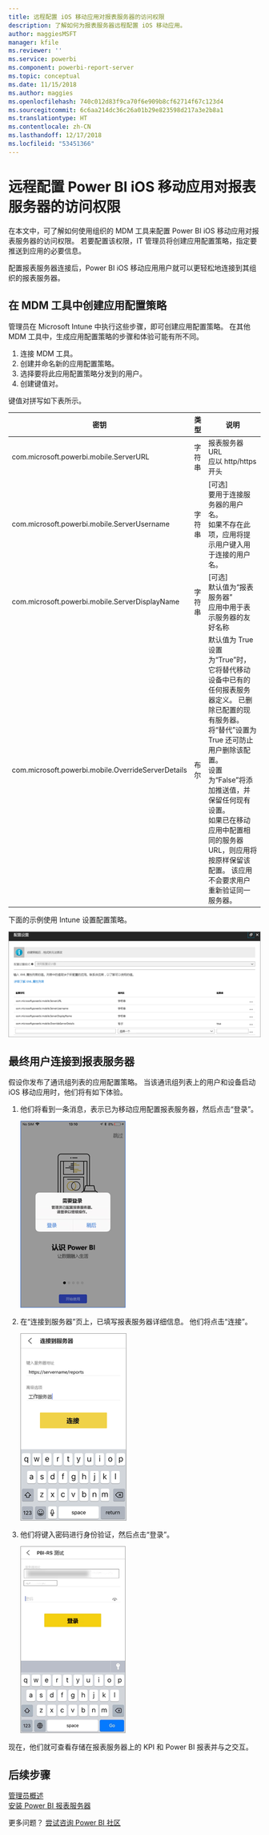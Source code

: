 ```yaml
---
title: 远程配置 iOS 移动应用对报表服务器的访问权限
description: 了解如何为报表服务器远程配置 iOS 移动应用。
author: maggiesMSFT
manager: kfile
ms.reviewer: ''
ms.service: powerbi
ms.component: powerbi-report-server
ms.topic: conceptual
ms.date: 11/15/2018
ms.author: maggies
ms.openlocfilehash: 740c012d83f9ca70f6e909b8cf62714f67c123d4
ms.sourcegitcommit: 6c6aa214dc36c26a01b29e823598d217a3e2b8a1
ms.translationtype: HT
ms.contentlocale: zh-CN
ms.lasthandoff: 12/17/2018
ms.locfileid: "53451366"
---
```

# <a name="configure-power-bi-ios-mobile-app-access-to-a-report-server-remotely"></a>远程配置 Power BI iOS 移动应用对报表服务器的访问权限

在本文中，可了解如何使用组织的 MDM 工具来配置 Power BI iOS 移动应用对报表服务器的访问权限。 若要配置该权限，IT 管理员将创建应用配置策略，指定要推送到应用的必要信息。 

 配置报表服务器连接后，Power BI iOS 移动应用用户就可以更轻松地连接到其组织的报表服务器。 

## <a name="create-the-app-configuration-policy-in-mdm-tool"></a>在 MDM 工具中创建应用配置策略 

管理员在 Microsoft Intune 中执行这些步骤，即可创建应用配置策略。 在其他 MDM 工具中，生成应用配置策略的步骤和体验可能有所不同。 

1. 连接 MDM 工具。 
2. 创建并命名新的应用配置策略。 
3. 选择要将此应用配置策略分发到的用户。 
4. 创建键值对。 

键值对拼写如下表所示。

|密钥  |类型  |说明  |
|---------|---------|---------|
| com.microsoft.powerbi.mobile.ServerURL | 字符串 | 报表服务器 URL </br> 应以 http/https 开头 |
| com.microsoft.powerbi.mobile.ServerUsername | 字符串 | [可选] </br> 要用于连接服务器的用户名。 </br> 如果不存在此项，应用将提示用户键入用于连接的用户名。| 
| com.microsoft.powerbi.mobile.ServerDisplayName | 字符串 | [可选] </br> 默认值为“报表服务器” </br> 应用中用于表示服务器的友好名称 | 
| com.microsoft.powerbi.mobile.OverrideServerDetails | 布尔 | 默认值为 True </br>设置为“True”时，它将替代移动设备中已有的任何报表服务器定义。 已删除已配置的现有服务器。 </br> 将“替代”设置为 True 还可防止用户删除该配置。 </br> 设置为“False”将添加推送值，并保留任何现有设置。 </br> 如果已在移动应用中配置相同的服务器 URL，则应用将按原样保留该配置。 该应用不会要求用户重新验证同一服务器。 |

下面的示例使用 Intune 设置配置策略。

![Intune 配置设置](media/configure-powerbi-mobile-apps-remote/power-bi-ios-remote-configuration-settings.png)

## <a name="end-users-connecting-to-a-report-server"></a>最终用户连接到报表服务器

 假设你发布了通讯组列表的应用配置策略。 当该通讯组列表上的用户和设备启动 iOS 移动应用时，他们将有如下体验。 

1. 他们将看到一条消息，表示已为移动应用配置报表服务器，然后点击“登录”。

    ![登录报表服务器](media/configure-powerbi-mobile-apps-remote/power-bi-config-server-sign-in.png)

2.  在“连接到服务器”页上，已填写报表服务器详细信息。 他们将点击“连接”。

    ![已填写报表服务器详细信息](media/configure-powerbi-mobile-apps-remote/power-bi-ios-remote-configure-connect-server.png)

3. 他们将键入密码进行身份验证，然后点击“登录”。 

    ![已填写报表服务器详细信息](media/configure-powerbi-mobile-apps-remote/power-bi-config-server-address.png)

现在，他们就可查看存储在报表服务器上的 KPI 和 Power BI 报表并与之交互。

## <a name="next-steps"></a>后续步骤
[管理员概述](admin-handbook-overview.md)  
[安装 Power BI 报表服务器](install-report-server.md)  

更多问题？ [尝试咨询 Power BI 社区](https://community.powerbi.com/)

